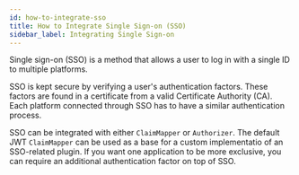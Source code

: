 ```yaml
---
id: how-to-integrate-sso
title: How to Integrate Single Sign-on (SSO)
sidebar_label: Integrating Single Sign-on
---
```


Single sign-on (SSO) is a method that allows a user to log in with a single ID to multiple platforms.

SSO is kept secure by verifying a user's authentication factors. These factors are found in a certificate from a valid Certificate Authority (CA). Each platform connected through SSO has to have a similar authentication process.

SSO can be integrated with either `ClaimMapper` or `Authorizer`. The default JWT `ClaimMapper` can be used as a base for a custom implementatio of an SSO-related plugin. If you want one application to be more exclusive, you can require an additional authentication factor on top of SSO.
